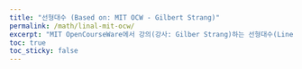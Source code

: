```yaml
---
title: "선형대수 (Based on: MIT OCW - Gilbert Strang)"
permalink: /math/linal-mit-ocw/
excerpt: "MIT OpenCourseWare에서 강의(강사: Gilber Strang)하는 선형대수(Linear Algebra)에 대한 이해를 "
toc: true
toc_sticky: false
---
```







